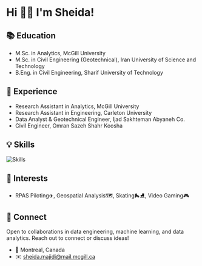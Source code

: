 # Hi 👋🏻 I'm Sheida!

## 📚 Education
- M.Sc. in Analytics, McGill University
- M.Sc. in Civil Engineering (Geotechnical), Iran University of Science and Technology
- B.Eng. in Civil Engineering, Sharif University of Technology

## 💼 Experience
- Research Assistant in Analytics, McGill University
- Research Assistant in Engineering, Carleton University
- Data Analyst & Geotechnical Engineer, Ijad Sakhteman Abyaneh Co.
- Civil Engineer, Omran Sazeh Shahr Koosha

## 💡 Skills
![Skills](https://skillicons.dev/icons?i=py,mysql,r,matlab,latex,cpp,html&theme=light)

## 🎡 Interests
- RPAS Piloting✈️, Geospatial Analysis🗺️, Skating🛼⛸️, Video Gaming🎮

## 🤝 Connect
Open to collaborations in data engineering, machine learning, and data analytics. Reach out to connect or discuss ideas!

- 📍 Montreal, Canada
- ✉️ sheida.majidi@mail.mcgill.ca
